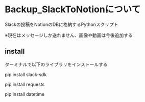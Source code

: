# Backup_SlackToNotionについて
Slackの投稿をNotionのDBに格納するPythonスクリプト

※現在はメッセージしか送れません、画像や動画は今後追加する

## install
ターミナルで以下のライブラリをインストールする

pip install slack-sdk

pip install requests

pip install datetime

